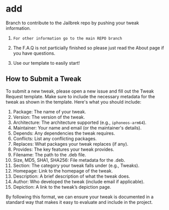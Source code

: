 # add
Branch to contribute to the Jailbrek repo by pushing your tweak information.

1. `For other information go to the main REPO branch`

2. The F.A.Q is not particially finished so please just read the About page if you have questions.

3. Use our template to easily start!

## How to Submit a Tweak

To submit a new tweak, please open a new issue and fill out the Tweak Request template. Make sure to include the necessary metadata for the tweak as shown in the template. Here's what you should include:

1. Package: The name of your tweak.
2. Version: The version of the tweak.
3. Architecture: The architecture supported (e.g., `iphoneos-arm64`).
4. Maintainer: Your name and email (or the maintainer's details).
5. Depends: Any dependencies the tweak requires.
6. Conflicts: List any conflicting packages.
7. Replaces: What packages your tweak replaces (if any).
8. Provides: The key features your tweak provides.
9. Filename: The path to the .deb file.
10. Size, MD5, SHA1, SHA256: File metadata for the .deb.
11. Section: The category your tweak falls under (e.g., Tweaks).
12. Homepage: Link to the homepage of the tweak.
13. Description: A brief description of what the tweak does.
14. Author: Who developed the tweak (include email if applicable).
15. Depiction: A link to the tweak’s depiction page.

By following this format, we can ensure your tweak is documented in a standard way that makes it easy to evaluate and include in the project.
